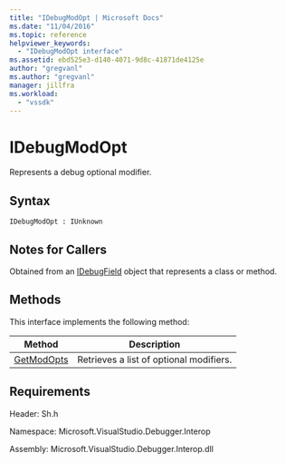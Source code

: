 ```yaml
---
title: "IDebugModOpt | Microsoft Docs"
ms.date: "11/04/2016"
ms.topic: reference
helpviewer_keywords:
  - "IDebugModOpt interface"
ms.assetid: ebd525e3-d140-4071-9d8c-41871de4125e
author: "gregvanl"
ms.author: "gregvanl"
manager: jillfra
ms.workload:
  - "vssdk"
---
```

# IDebugModOpt
Represents a debug optional modifier.

## Syntax

```
IDebugModOpt : IUnknown
```

## Notes for Callers
 Obtained from an [IDebugField](../../../extensibility/debugger/reference/idebugfield.md) object that represents a class or method.

## Methods
 This interface implements the following method:

|Method|Description|
|------------|-----------------|
|[GetModOpts](../../../extensibility/debugger/reference/idebugmodopt-getmodopts.md)|Retrieves a list of optional modifiers.|

## Requirements
 Header: Sh.h

 Namespace: Microsoft.VisualStudio.Debugger.Interop

 Assembly: Microsoft.VisualStudio.Debugger.Interop.dll